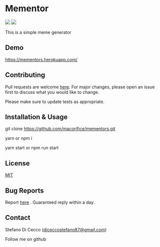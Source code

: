 # Mementor



[![](https://img.shields.io/badge/MaterialUICore-4.10.0-green>)](https://material-ui.com/)
[![](https://img.shields.io/badge/React-16.13.1-blue>)](https://it.reactjs.org/)


This is a simple meme generator

## Demo

https://mementors.herokuapp.com/

## Contributing 
Pull requests are welcome [here](https://github.com/macorifice/mementors/pulls). For major changes, please open an issue first to discuss what you would like to change.

Please make sure to update tests as appropriate.

## Installation & Usage
git clone https://github.com/macorifice/mementors.git

yarn or npm i

yarn start or npm run start

## License
[MIT](https://choosealicense.com/licenses/mit/)

## Bug Reports
Report [here](https://github.com/macorifice/mementors/issues) . Guaranteed reply within a day.

## Contact
Stefano Di Cecco (diceccostefano87@gmail.com)

Follow me on github
